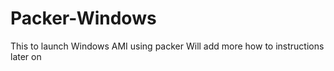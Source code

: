 # Packer-Windows
This to launch Windows AMI using packer 
Will add more how to instructions later on 
